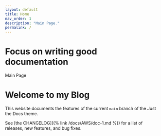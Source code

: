 ```yaml
---
layout: default
title: Home
nav_order: 1
description: "Main Page."
permalink: /
---
```


# Focus on writing good documentation

Main Page
<h1>Welcome to my Blog</h1>

This website documents the features of the current `main` branch of the Just the Docs theme. 

See [the CHANGELOG]({% link /docs/AWS/doc-1.md %}) for a list of releases, new features, and bug fixes.
